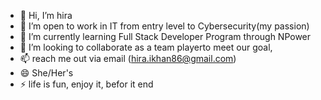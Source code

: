 - 👋 Hi, I’m hira
- 👀 I’m open to work in IT from entry level to Cybersecurity(my passion)
- 🌱 I’m currently learning Full Stack Developer Program through NPower
- 💞️ I’m looking to collaborate as a team playerto meet our goal,
- 📫 reach me out via email (hira.ikhan86@gmail.com)
- 😄 She/Her's
- ⚡ life is fun, enjoy it, befor it end

<!---
hira84/hira84 is a ✨ special ✨ repository because its `README.md` (this file) appears on your GitHub profile.
You can click the Preview link to take a look at your changes.
--->

